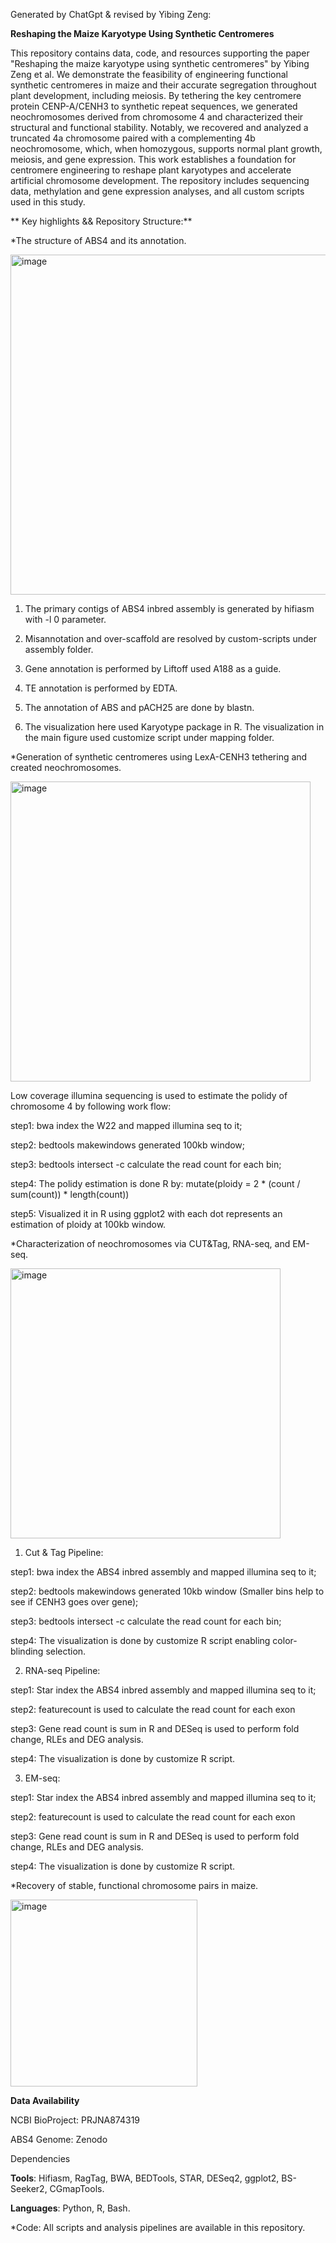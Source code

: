 Generated by ChatGpt & revised by Yibing Zeng:

**Reshaping the Maize Karyotype Using Synthetic Centromeres**


This repository contains data, code, and resources supporting the paper "Reshaping the maize karyotype using synthetic centromeres" by Yibing Zeng et al. We demonstrate the feasibility of engineering functional synthetic centromeres in maize and their accurate segregation throughout plant development, including meiosis. By tethering the key centromere protein CENP-A/CENH3 to synthetic repeat sequences, we generated neochromosomes derived from chromosome 4 and characterized their structural and functional stability. Notably, we recovered and analyzed a truncated 4a chromosome paired with a complementing 4b neochromosome, which, when homozygous, supports normal plant growth, meiosis, and gene expression. This work establishes a foundation for centromere engineering to reshape plant karyotypes and accelerate artificial chromosome development. The repository includes sequencing data, methylation and gene expression analyses, and all custom scripts used in this study.

** Key highlights && Repository Structure:**

*The structure of ABS4 and its annotation.


<img width="544" alt="image" src="https://github.com/user-attachments/assets/b33a219c-5152-42a4-83ed-9c4e7c96ea4e" />

1. The primary contigs of ABS4 inbred assembly is generated by hifiasm with -l 0 parameter.
   
2. Misannotation and over-scaffold are resolved by custom-scripts under assembly folder.

3. Gene annotation is performed by Liftoff used A188 as a guide.

4. TE annotation is performed by EDTA.
   
5. The annotation of ABS and pACH25 are done by blastn.  

6. The visualization here used Karyotype package in R. The visualization in the main figure used customize script under mapping folder.


*Generation of synthetic centromeres using LexA-CENH3 tethering and created neochromosomes.

<img width="480" alt="image" src="https://github.com/user-attachments/assets/1cbfaa84-71aa-4c5c-bc9b-260b0d1aafca" />

Low coverage illumina sequencing is used to estimate the polidy of chromosome 4 by following work flow:

step1: bwa index the W22 and mapped illumina seq to it;

step2: bedtools makewindows generated 100kb window; 

step3: bedtools intersect -c calculate the read count for each bin;

step4: The polidy estimation is done R by: mutate(ploidy = 2 * (count / sum(count)) * length(count))

step5: Visualized it in R using ggplot2 with each dot represents an estimation of ploidy at 100kb window.


*Characterization of neochromosomes via CUT&Tag, RNA-seq, and EM-seq.

<img width="432" alt="image" src="https://github.com/user-attachments/assets/c06d50ff-87c0-44c6-acd6-40852df80354" />

1. Cut & Tag Pipeline:
   
step1: bwa index the ABS4 inbred assembly and mapped illumina seq to it;

step2: bedtools makewindows generated 10kb window (Smaller bins help to see if CENH3 goes over gene); 

step3: bedtools intersect -c calculate the read count for each bin;

step4: The visualization is done by customize R script enabling color-blinding selection.

2. RNA-seq Pipeline:

step1: Star index the ABS4 inbred assembly and mapped illumina seq to it;

step2: featurecount is used to calculate the read count for each exon 

step3: Gene read count is sum in R and DESeq is used to perform fold change, RLEs and DEG analysis.

step4: The visualization is done by customize R script.


3. EM-seq:

step1: Star index the ABS4 inbred assembly and mapped illumina seq to it;

step2: featurecount is used to calculate the read count for each exon 

step3: Gene read count is sum in R and DESeq is used to perform fold change, RLEs and DEG analysis.

step4: The visualization is done by customize R script.



*Recovery of stable, functional chromosome pairs in maize.

<img width="299" alt="image" src="https://github.com/user-attachments/assets/d5f9edba-5b34-44ac-a9e6-717764578a32" />





**Data Availability**

NCBI BioProject: PRJNA874319

ABS4 Genome: Zenodo

Dependencies

**Tools**: Hifiasm, RagTag, BWA, BEDTools, STAR, DESeq2, ggplot2, BS-Seeker2, CGmapTools.

**Languages**: Python, R, Bash.

*Code: All scripts and analysis pipelines are available in this repository.



